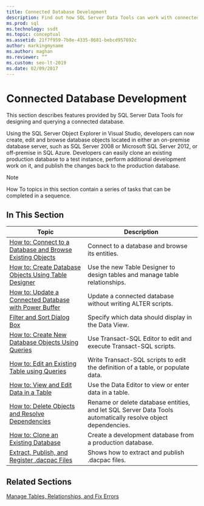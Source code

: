 ```yaml
---
title: Connected Database Development
description: Find out how SQL Server Data Tools can work with connected databases. Learn how to browse entities, design tables, edit scripts, and perform other tasks.
ms.prod: sql
ms.technology: ssdt
ms.topic: conceptual
ms.assetid: 21f7f959-7b8e-4335-8681-bebcd957692c
author: markingmyname
ms.author: maghan
ms.reviewer: “”
ms.custom: seo-lt-2019
ms.date: 02/09/2017
---
```


# Connected Database Development

This section describes features provided by SQL Server Data Tools for designing and querying a connected database.  
  
Using the SQL Server Object Explorer in Visual Studio, developers can now create, edit and browse database objects located in either an on-premise database server, such as SQL Server 2008 or Microsoft SQL Server 2012, or off-premise in SQL Azure. Developers can easily clone an existing production database to a test instance, perform additional development work on it, and publish the changes back to the production database.  
  
> [!NOTE]  
> How To topics in this section contain a series of tasks that can be completed in a sequence.  
  
## In This Section  
  
|Topic|Description|  
|---------|---------------|  
|[How to: Connect to a Database and Browse Existing Objects](../ssdt/how-to-connect-to-a-database-and-browse-existing-objects.md)|Connect to a database and browse its entities.|  
|[How to: Create Database Objects Using Table Designer](../ssdt/how-to-create-database-objects-using-table-designer.md)|Use the new Table Designer to design tables and manage table relationships.|  
|[How to: Update a Connected Database with Power Buffer](../ssdt/how-to-update-a-connected-database-with-power-buffer.md)|Update a connected database without writing ALTER scripts.|  
|[Filter and Sort Dialog Box](../ssdt/filter-and-sort-dialog-box.md)|Specify which data should display in the Data View.|  
|[How to: Create New Database Objects Using Queries](../ssdt/how-to-create-new-database-objects-using-queries.md)|Use Transact\-SQL Editor to edit and execute Transact\-SQL scripts.|  
|[How to: Edit an Existing Table using Queries](../ssdt/how-to-edit-an-existing-table-using-queries.md)|Write Transact\-SQL scripts to edit the definition of a table, or populate data.|  
|[How to: View and Edit Data in a Table](../ssdt/how-to-view-and-edit-data-in-a-table.md)|Use the Data Editor to view or enter data in a table.|  
|[How to: Delete Objects and Resolve Dependencies](../ssdt/how-to-delete-objects-and-resolve-dependencies.md)|Rename or delete database entities, and let SQL Server Data Tools automatically resolve object dependencies.|  
|[How to: Clone an Existing Database](../ssdt/how-to-clone-an-existing-database.md)|Create a development database from a production database.|  
|[Extract, Publish, and Register .dacpac Files](../ssdt/extract-publish-and-register-dacpac-files.md)|Shows how to extract and publish .dacpac files.|  
  
## Related Sections

[Manage Tables, Relationships, and Fix Errors](../ssdt/manage-tables-relationships-and-fix-errors.md)